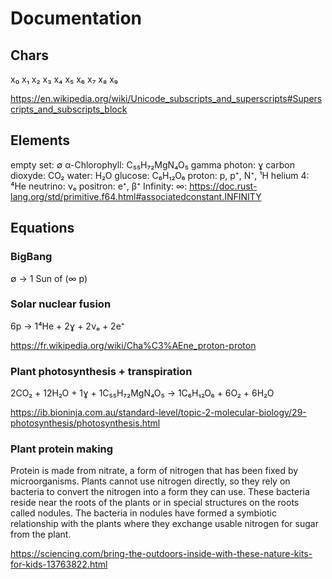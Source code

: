 # Documentation

## Chars

x₀ 	x₁ 	x₂ 	x₃ 	x₄ 	x₅ 	x₆ 	x₇ 	x₈ 	x₉

https://en.wikipedia.org/wiki/Unicode_subscripts_and_superscripts#Superscripts_and_subscripts_block

## Elements

empty set: ∅
α-Chlorophyll: C₅₅H₇₂MgN₄O₅
gamma photon: ɣ
carbon dioxyde: CO₂
water: H₂O
glucose: C₆H₁₂O₆
proton: p, p⁺, N⁺, ¹H
helium 4: ⁴He
neutrino: νₑ
positron: e⁺, β⁺
Infinity: ∞: https://doc.rust-lang.org/std/primitive.f64.html#associatedconstant.INFINITY


## Equations

### BigBang

∅ → 1 Sun of (∞ p)

### Solar nuclear fusion

6p → 1⁴He + 2ɣ + 2νₑ + 2e⁺

https://fr.wikipedia.org/wiki/Cha%C3%AEne_proton-proton

### Plant photosynthesis + transpiration

2CO₂ + 12H₂O + 1ɣ + 1C₅₅H₇₂MgN₄O₅ → 1C₆H₁₂O₆ + 6O₂ + 6H₂O

https://ib.bioninja.com.au/standard-level/topic-2-molecular-biology/29-photosynthesis/photosynthesis.html

### Plant protein making

Protein is made from nitrate, a form of nitrogen that has been fixed by microorganisms. Plants cannot use nitrogen directly, so they rely on bacteria to convert the nitrogen into a form they can use. These bacteria reside near the roots of the plants or in special structures on the roots called nodules. The bacteria in nodules have formed a symbiotic relationship with the plants where they exchange usable nitrogen for sugar from the plant.

https://sciencing.com/bring-the-outdoors-inside-with-these-nature-kits-for-kids-13763822.html
